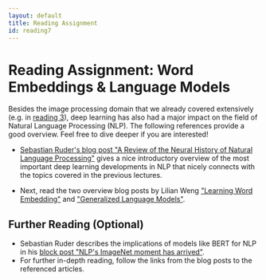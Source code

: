 ```yaml
---
layout: default
title: Reading Assignment
id: reading7
---
```



# Reading Assignment: Word Embeddings & Language Models



Besides the image processing domain that we already covered extensively (e.g. in [reading 3](reading3.html)), deep learning has also had a major impact on the field of Natural Language Processing (NLP).
The following references provide a good overview.
Feel free to dive deeper if you are interested!

* [Sebastian Ruder's blog post "A Review of the Neural History of Natural Language Processing"](https://ruder.io/a-review-of-the-recent-history-of-nlp/) gives a nice introductory overview of the most important deep learning developments in NLP that nicely connects with the topics covered in the previous lectures.

* Next, read the two overview blog posts by Lilian Weng ["Learning Word Embedding"](https://lilianweng.github.io/lil-log/2017/10/15/learning-word-embedding.html) and ["Generalized Language Models"](https://lilianweng.github.io/lil-log/2019/01/31/generalized-language-models.html).

## Further Reading (Optional)

* Sebastian Ruder describes the implications of models like BERT for NLP in his [block post "NLP's ImageNet moment has arrived"](https://ruder.io/nlp-imagenet/).
* For further in-depth reading, follow the links from the blog posts to the referenced articles.

